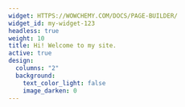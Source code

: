 ```yaml
---
widget: HTTPS://WOWCHEMY.COM/DOCS/PAGE-BUILDER/
widget_id: my-widget-123
headless: true
weight: 10
title: Hi! Welcome to my site.
active: true
design:
  columns: "2"
  background:
    text_color_light: false
    image_darken: 0
---
```


